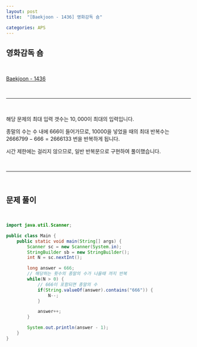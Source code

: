 ```yaml
---
layout: post
title:  "[Baekjoon - 1436] 영화감독 숌"

categories: APS
---
```


## 영화감독 숌

<br>

[Baekjoon - 1436](https://www.acmicpc.net/problem/1436)

<br>

***

<br>

해당 문제의 최대 입력 갯수는 $10,000$이 최대의 입력입니다.

종말의 수는 수 내에 666이 들어가므로, 10000을 넣었을 때의 최대 반복수는 $2666799 - 666 = 2666133$ 번을 반복하게 됩니다.

시간 제한에는 걸리지 않으므로, 일반 반복문으로 구현하여 풀이했습니다.

<br>

***

<br>

## 문제 풀이

<br>

```java
import java.util.Scanner;

public class Main {
    public static void main(String[] args) {
        Scanner sc = new Scanner(System.in);
        StringBuilder sb = new StringBuilder();
        int N = sc.nextInt();

        long answer = 666;
        // 해당하는 횟수의 종말의 수가 나올때 까지 반복
        while(N > 0) {
            // 666이 포함되면 종말의 수
            if(String.valueOf(answer).contains("666")) {
                N--;
            }

            answer++;
        }

        System.out.println(answer - 1);
    }
}
```